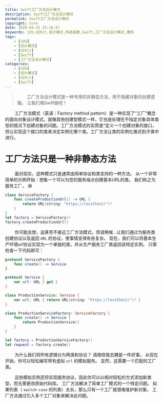 ```yaml
---
title: Swift工厂方法设计模式
description: Swift工厂方法设计模式
permalink: Swift工厂方法设计模式
copyright: ture
date: 2020-04-25 15:16:57
keywords: iOS,UIKit,设计模式,构造函数,Swift,工厂方法设计模式,重构
tags:
    - [iOS]
    - [设计模式]
    - [UIKit]
    - [Swift]
    - [工厂方法设计模式]
categories:
    - [iOS]
    - [设计模式]
    - [UIKit]
    - [Swift]
---
```


>&nbsp;&nbsp;&nbsp;&nbsp;&nbsp;&nbsp;&nbsp;&nbsp;工厂方法设计模式是一种专用的非静态方法，用于隐藏对象的创建逻辑。 让我们用Swift做吧！

&nbsp;&nbsp;&nbsp;&nbsp;&nbsp;&nbsp;&nbsp;&nbsp;工厂方法模式（英语：Factory method pattern）是一种实现了“工厂”概念的面向对象设计模式。就像其他创建型模式一样，它也是处理在不指定对象具体类型的情况下创建对象的问题。工厂方法模式的实质是“定义一个创建对象的接口，但让实现这个接口的类来决定实例化哪个类。工厂方法让类的实例化推迟到子类中进行。


<!-- more -->

# **工厂方法只是一种非静态方法**

&nbsp;&nbsp;&nbsp;&nbsp;&nbsp;&nbsp;&nbsp;&nbsp;面对现实，这种模式只是通常由简单协议和类支持的一种方法。 从一个非常简单的示例开始：想象一个可以为您的服务端点创建基本URL的类。 我们称之为服务工厂。 😅

``` Swift
class ServiceFactory {
    func createProductionUrl() -> URL {
        return URL(string: "https://localhost/")!
    }
}
let factory = ServiceFactory()
factory.createProductionUrl()
```

&nbsp;&nbsp;&nbsp;&nbsp;&nbsp;&nbsp;&nbsp;&nbsp;你可能会想，这甚至不接近工厂方法模式，但请稍候...让我们通过为服务类创建协议以及返回 ```URL``` 的协议，使事情变得有些复杂。 现在，我们可以将基本生产环境url协议实现为一个单独的类，并从生产服务工厂类返回该特定实例。 只需检查一下代码即可：

``` Swift
protocol ServiceFactory {
    func create() -> Service
}

protocol Service {
    var url: URL { get }
}

class ProductionService: Service {
    var url: URL { return URL(string: "https://localhost/")! }
}

class ProductionServiceFactory: ServiceFactory {
    func create() -> Service {
        return ProductionService()
    }
}

let factory = ProductionServiceFactory()
let request = factory.create()
```

&nbsp;&nbsp;&nbsp;&nbsp;&nbsp;&nbsp;&nbsp;&nbsp;为什么我们将所有逻辑分为两类和协议？ 请相信我去耦是一件好事。 从现在开始，你可以轻松编写带有虚拟 ```url``` 的模拟服务。 显然，这需要一个匹配的工厂类。

&nbsp;&nbsp;&nbsp;&nbsp;&nbsp;&nbsp;&nbsp;&nbsp;这些模拟实例还将实现服务协议，因此你可以以相对轻松的方式添加新类型，而无需更改原始代码库。 工厂方法解决了简单工厂模式的一个特定问题。 如果列表（ ```switch-case``` 的列表）太长，那么只有一个工厂就很难维护新对象。 工厂方法通过引入多个工厂对象来解决此问题。
